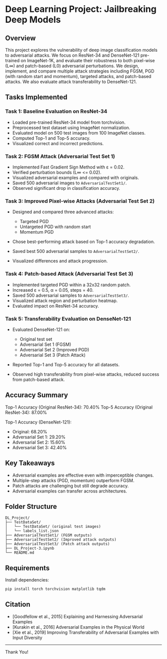 # Deep Learning Project: Jailbreaking Deep Models

## Overview

This project explores the vulnerability of deep image classification models to adversarial attacks. We focus on ResNet-34 and DenseNet-121 pre-trained on ImageNet-1K, and evaluate their robustness to both pixel-wise (L∞) and patch-based (L0) adversarial perturbations. We design, implement, and compare multiple attack strategies including FGSM, PGD (with random start and momentum), targeted attacks, and patch-based attacks. We also evaluate attack transferability to DenseNet-121.

## Tasks Implemented

### Task 1: Baseline Evaluation on ResNet-34

* Loaded pre-trained ResNet-34 model from torchvision.
* Preprocessed test dataset using ImageNet normalization.
* Evaluated model on 500 test images from 100 ImageNet classes.
* Computed Top-1 and Top-5 accuracy.
* Visualized correct and incorrect predictions.

### Task 2: FGSM Attack (Adversarial Test Set 1)

* Implemented Fast Gradient Sign Method with ε = 0.02.
* Verified perturbation bounds (L∞ <= 0.02).
* Visualized adversarial examples and compared with originals.
* Saved 500 adversarial images to `AdversarialTestSet1/`.
* Observed significant drop in classification accuracy.

### Task 3: Improved Pixel-wise Attacks (Adversarial Test Set 2)

* Designed and compared three advanced attacks:

  * Targeted PGD
  * Untargeted PGD with random start
  * Momentum PGD
* Chose best-performing attack based on Top-1 accuracy degradation.
* Saved best 500 adversarial samples to `AdversarialTestSet2/`.
* Visualized differences and attack progression.

### Task 4: Patch-based Attack (Adversarial Test Set 3)

* Implemented targeted PGD within a 32x32 random patch.
* Increased ε = 0.5, α = 0.05, steps = 40.
* Saved 500 adversarial samples to `AdversarialTestSet3/`.
* Visualized attack region and perturbation heatmap.
* Evaluated impact on ResNet-34 accuracy.

### Task 5: Transferability Evaluation on DenseNet-121

* Evaluated DenseNet-121 on:

  * Original test set
  * Adversarial Set 1 (FGSM)
  * Adversarial Set 2 (Improved PGD)
  * Adversarial Set 3 (Patch Attack)
* Reported Top-1 and Top-5 accuracy for all datasets.
* Observed high transferability from pixel-wise attacks, reduced success from patch-based attack.

## Accuracy Summary

Top-1 Accuracy (Original ResNet-34): 70.40%
Top-5 Accuracy (Original ResNet-34): 87.00%

Top-1 Accuracy (DenseNet-121):
- Original: 68.20%
- Adversarial Set 1: 29.20%
- Adversarial Set 2: 15.60%
- Adversarial Set 3: 42.40%

## Key Takeaways

* Adversarial examples are effective even with imperceptible changes.
* Multiple-step attacks (PGD, momentum) outperform FGSM.
* Patch attacks are challenging but still degrade accuracy.
* Adversarial examples can transfer across architectures.

## Folder Structure

```
DL_Project/
├── TestDataSet/
│   └── TestDataSet/ (original test images)
│   └── labels_list.json
├── AdversarialTestSet1/ (FGSM outputs)
├── AdversarialTestSet2/ (Improved attack outputs)
├── AdversarialTestSet3/ (Patch attack outputs)
├── DL_Project-3.ipynb
└── README.md
```

## Requirements

Install dependencies:

```bash
pip install torch torchvision matplotlib tqdm
```

## Citation

* \[Goodfellow et al., 2015] Explaining and Harnessing Adversarial Examples
* \[Kurakin et al., 2016] Adversarial Examples in the Physical World
* \[Xie et al., 2019] Improving Transferability of Adversarial Examples with Input Diversity

---
Thank You!
